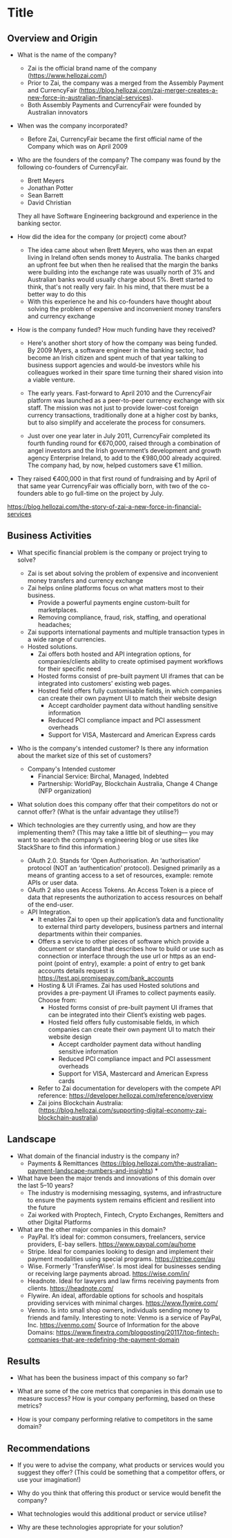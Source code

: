 # Title

## Overview and Origin

* What is the name of the company? 
  * Zai is the official brand name of the company (https://www.hellozai.com/)
  * Prior to Zai, the company was a merged from the Assembly Payment and CurrencyFair (https://blog.hellozai.com/zai-merger-creates-a-new-force-in-australian-financial-services). 
  * Both Assembly Payments and CurrencyFair were founded by Australian innovators

* When was the company incorporated?
  * Before Zai, CurrencyFair became the first official name of the Company which was on April 2009

* Who are the founders of the company? The company was found by the following co-founders of CurrencyFair.
  * Brett Meyers
  * Jonathan Potter
  * Sean Barrett
  * David Christian
  
  They all have Software Engineering background and experience in the banking sector.

* How did the idea for the company (or project) come about?
  * The idea came about when Brett Meyers, who was then an expat living in Ireland often sends money to Australia. The banks charged an upfront fee but when then he realised that the margin the banks were building into the exchange rate was usually north of 3% and Australian banks would usually charge about 5%. Brett started to think, that's not really very fair. In his mind, that there must be a better way to do this
  * With this experience he and his co-founders have thought about solving the problem of expensive and inconvenient money transfers and currency exchange

* How is the company funded? How much funding have they received? 
  * Here's another short story of how the company was being funded. By 2009 Myers, a software engineer in the banking sector, had become an Irish citizen and spent much of that year talking to business support agencies and would-be investors while his colleagues worked in their spare time turning their shared vision into a viable venture.
  * The early years. Fast-forward to April 2010 and the CurrencyFair platform was launched as a peer-to-peer currency exchange with six staff. The mission was not just to provide lower-cost foreign currency transactions, traditionally done at a higher cost by banks, but to also simplify and accelerate the process for consumers.

  * Just over one year later in July 2011, CurrencyFair completed its fourth funding round for €670,000, raised through a combination of angel investors and the Irish government’s development and growth agency Enterprise Ireland, to add to the €980,000 already acquired. The company had, by now, helped customers save €1 million.

* They raised €400,000 in that first round of fundraising and by April of that same year CurrencyFair was officially born, with two of the co-founders able to go full-time on the project by July.

https://blog.hellozai.com/the-story-of-zai-a-new-force-in-financial-services

## Business Activities

* What specific financial problem is the company or project trying to solve?
  * Zai is set about solving the problem of expensive and inconvenient money transfers and currency exchange
  * Zai helps online platforms focus on what matters most to their business.
    * Provide a powerful payments engine custom-built for marketplaces.
    * Removing compliance, fraud, risk, staffing, and operational headaches;
  * Zai supports international payments and multiple transaction types in a wide range of currencies.
  * Hosted solutions.
    * Zai offers both hosted and API integration options, for companies/clients ability to create optimised payment workflows for their specific need
    * Hosted forms consist of pre-built payment UI iframes that can be integrated into customers' existing web pages.
    * Hosted field offers fully customisable fields, in which companies can create their own payment UI to match their website design
      * Accept cardholder payment data without handling sensitive information
      * Reduced PCI compliance impact and PCI assessment overheads
      * Support for VISA, Mastercard and American Express cards

* Who is the company's intended customer?  Is there any information about the market size of this set of customers?
  * Company's Intended customer 
    * Financial Service: Birchal, Managed, Indebted
    * Partnership: WorldPay, Blockchain Australia, Change 4 Change (NFP organization) 

* What solution does this company offer that their competitors do not or cannot offer? (What is the unfair advantage they utilise?)

* Which technologies are they currently using, and how are they implementing them? (This may take a little bit of sleuthing–– you may want to search the company’s engineering blog or use sites like StackShare to find this information.)
  * OAuth 2.0. Stands for ‘Open Authorisation. An ‘authorisation’ protocol (NOT an ‘authentication’ protocol). Designed primarily as a means of granting access to a set of resources, example: remote APIs or user data.
  * OAuth 2 also uses Access Tokens. An Access Token is a piece of data that represents the authorization to access resources on behalf of the end-user.
  * API Integration. 
    * It enables Zai to open up their application’s data and functionality to external third party developers, business partners and internal departments within their companies.
    * Offers a service to other pieces of software which provide a document or standard that describes how to build or use such as connection or interface through the use url or https as an end-point (point of entry), example: a point of entry to get bank accounts details request is  https://test.api.promisepay.com/bank_accounts
    * Hosting & UI iFrames. Zai has used Hosted solutions and provides a pre-payment UI iFrames to collect payments easily. Choose from:
      * Hosted forms consist of pre-built payment UI iframes that can be integrated into their Client’s existing web pages. 
      * Hosted field offers fully customisable fields, in which companies can create their own payment UI to match their website design
        * Accept cardholder payment data without handling sensitive information 
        * Reduced PCI compliance impact and PCI assessment overheads
        * Support for VISA, Mastercard and American Express cards
    * Refer to Zai documentation for developers with the compete API reference: https://developer.hellozai.com/reference/overview
    * Zai joins Blockchain Australia: (https://blog.hellozai.com/supporting-digital-economy-zai-blockchain-australia)

## Landscape

* What domain of the financial industry is the company in?
  * Payments & Remittances (https://blog.hellozai.com/the-australian-payment-landscape-numbers-and-insights)  * 
* What have been the major trends and innovations of this domain over the last 5–10 years?
  * The industry is modernising messaging, systems, and infrastructure to ensure the payments system remains efficient and resilient into the future
  * Zai worked with Proptech, Fintech, Crypto Exchanges, Remitters and other Digital Platforms  
* What are the other major companies in this domain?
  * PayPal. It’s ideal for:  common consumers, freelancers, service providers, E-bay sellers. https://www.paypal.com/au/home
  * Stripe. Ideal for companies looking to design and implement their payment modalities using special programs. https://stripe.com/au
  * Wise. Formerly 'TransferWise'. Is most ideal for businesses sending or receiving large payments abroad. https://wise.com/in/
  * Headnote. Ideal for lawyers and law firms receiving payments from clients. https://headnote.com/
  * Flywire. An ideal, affordable options for schools and hospitals providing services with minimal charges. https://www.flywire.com/
  * Venmo. Is into small shop owners, individuals sending money to friends and family. Interesting to note: Venmo is a service of PayPal, Inc.  https://venmo.com/
  Source of Information for the above Domains: https://www.finextra.com/blogposting/20117/top-fintech-companies-that-are-redefining-the-payment-domain 


## Results

* What has been the business impact of this company so far?

* What are some of the core metrics that companies in this domain use to measure success? How is your company performing, based on these metrics?

* How is your company performing relative to competitors in the same domain?


## Recommendations

* If you were to advise the company, what products or services would you suggest they offer? (This could be something that a competitor offers, or use your imagination!)

* Why do you think that offering this product or service would benefit the company?  

* What technologies would this additional product or service utilise?

* Why are these technologies appropriate for your solution?
